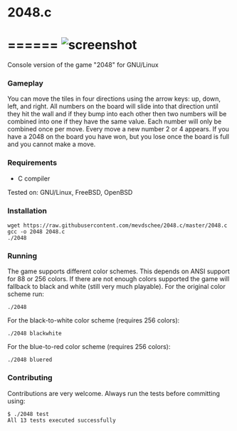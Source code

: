 2048.c
======
======
![screenshot](screenshot.png)
======
Console version of the game "2048" for GNU/Linux

### Gameplay

You can move the tiles in four directions using the arrow keys: up, down, left, and right. All numbers on the board will slide into that direction until they hit the wall and if they bump into each other then two numbers will be combined into one if they have the same value. Each number will only be combined once per move. Every move a new number 2 or 4 appears. If you have a 2048 on the board you have won, but you lose once the board is full and you cannot make a move. 

### Requirements

- C compiler

Tested on: GNU/Linux, FreeBSD, OpenBSD

### Installation

```
wget https://raw.githubusercontent.com/mevdschee/2048.c/master/2048.c
gcc -o 2048 2048.c
./2048
```

### Running

The game supports different color schemes. This depends on ANSI support for 88 or 256 colors. If there are not enough colors supported the game will fallback to black and white (still very much playable). For the original color scheme run:

```
./2048
```
For the black-to-white color scheme (requires 256 colors):

```
./2048 blackwhite
```

For the blue-to-red color scheme (requires 256 colors):

```
./2048 bluered
```

### Contributing

Contributions are very welcome. Always run the tests before committing using:

```
$ ./2048 test
All 13 tests executed successfully
```
